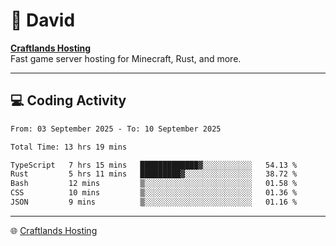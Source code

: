 # 👋 David

**[Craftlands Hosting](https://craftlands.host)**  
Fast game server hosting for Minecraft, Rust, and more.

---

## 💻 Coding Activity

<!--START_SECTION:waka-->

```txt
From: 03 September 2025 - To: 10 September 2025

Total Time: 13 hrs 19 mins

TypeScript   7 hrs 15 mins   █████████████▓░░░░░░░░░░░   54.13 %
Rust         5 hrs 11 mins   █████████▓░░░░░░░░░░░░░░░   38.72 %
Bash         12 mins         ▒░░░░░░░░░░░░░░░░░░░░░░░░   01.58 %
CSS          10 mins         ▒░░░░░░░░░░░░░░░░░░░░░░░░   01.36 %
JSON         9 mins          ▒░░░░░░░░░░░░░░░░░░░░░░░░   01.16 %
```

<!--END_SECTION:waka-->

---

🌐 [Craftlands Hosting](https://craftlands.host)  
